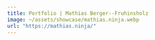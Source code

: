 ```yaml
---
title: Portfolio | Mathias Berger--Fruhinsholz
image: ~/assets/showcase/mathias.ninja.webp
url: "https://mathias.ninja/"
---
```

